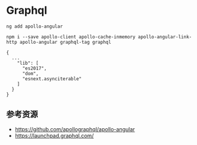 # Graphql

```
ng add apollo-angular

npm i --save apollo-client apollo-cache-inmemory apollo-angular-link-http apollo-angular graphql-tag graphql
```

```
{
  ...
    "lib": [
      "es2017",
      "dom",
      "esnext.asynciterable"
    ]
  }
}
```

## 参考资源

- https://github.com/apollographql/apollo-angular
- https://launchpad.graphql.com/
